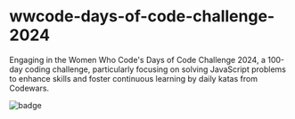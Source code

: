 # wwcode-days-of-code-challenge-2024
Engaging in the Women Who Code's Days of Code Challenge 2024, a 100-day coding challenge, particularly focusing on solving JavaScript problems to enhance skills and foster continuous learning by daily katas from Codewars.

![badge](https://github.com/arzucaner/wwcode-days-of-code-challenge-2024/assets/108270415/b6bc2148-38db-40ad-b248-b0e19c158d4e)
